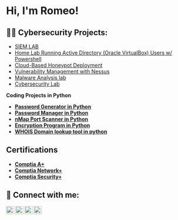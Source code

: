<h1>Hi, I'm Romeo!</h1>

<h2>👨‍💻 Cybersecurity Projects:</h2>


  - [SIEM LAB](https://github.com/romeomallavo/siemlab.git)
  - [Home Lab Running Active Directory (Oracle VirtualBox) Users w/ Powershell](https://github.com/romeomallavo/ActiveDirectoryLab.git)
  - [Cloud-Based Honeypot Deployment](https://github.com/romeomallavo/Cloud-Based-Honeypot-Deployment.git)
  - [Vulnerability Management with Nessus](https://github.com/romeomallavo/Vulnerability-Management-with-Nessus.git)
  - [Malware Analysis lab](https://github.com/romeomallavo/Malware-Analysis-lab.git)
  - [Cybersecurity Lab](https://github.com/romeomallavo/Cybersecurity-Lab.git)


<b>Coding Projects in Python
  - [Password Generator in Python](https://github.com/romeomallavo/Password-Generator.git)
  - [Password Manager in Python](https://github.com/romeomallavo/Password-Manager.git)
  - [nMap Port Scanner in Python](https://github.com/romeomallavo/nMap-Port-Scanner.git)
  - [Encryption Program in Python](https://github.com/romeomallavo/Encryption-Program-in-Python.git)
  - [WHOIS Domain lookup tool in python](https://github.com/romeomallavo/WHOIS-Domain-lookup-tool-in-python.git)


<h2>Certifications</h2>

- [Comptia A+](https://www.youtube.com/watch?v=a83ASGn_V_s)
- [Comptia Network+](https://www.youtube.com/watch?v=uHy3oM7NnoU)
- [Comptia Security+](https://www.youtube.com/watch?v=N-L9hklSlNk)

<h2> 🤳 Connect with me:</h2>

[<img align="left" alt="JoshMadakor | YouTube" width="22px" src="https://cdn.jsdelivr.net/npm/simple-icons@v3/icons/youtube.svg" />][youtube]
[<img align="left" alt="JoshMadakor | Twitter" width="22px" src="https://cdn.jsdelivr.net/npm/simple-icons@v3/icons/twitter.svg" />][twitter]
[<img align="left" alt="JoshMadakor | LinkedIn" width="22px" src="https://cdn.jsdelivr.net/npm/simple-icons@v3/icons/linkedin.svg" />][linkedin]
[<img align="left" alt="JoshMadakor | Instagram" width="22px" src="https://cdn.jsdelivr.net/npm/simple-icons@v3/icons/instagram.svg" />][instagram]

[twitter]: https://twitter.com/joshmadakor
[youtube]: https://www.youtube.com/c/joshmadakor
[instagram]: https://www.instagram.com/joshmadakor/
[linkedin]: https://linkedin.com/in/joshmadakor

<!--
**joshmadakor1/joshmadakor1** is a ✨ _special_ ✨ repository because its `README.md` (this file) appears on your GitHub profile.

Here are some ideas to get you started:

- 🔭 I’m currently working on ...
- 🌱 I’m currently learning ...
- 👯 I’m looking to collaborate on ...
- 🤔 I’m looking for help with ...
- 💬 Ask me about ...
- 📫 How to reach me: ...
- 😄 Pronouns: ...
- ⚡ Fun fact: ...
-->
